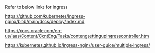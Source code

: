 
Refer to below links for ingress

https://github.com/kubernetes/ingress-nginx/blob/main/docs/deploy/index.md

https://docs.oracle.com/en-us/iaas/Content/ContEng/Tasks/contengsettingupingresscontroller.htm

https://kubernetes.github.io/ingress-nginx/user-guide/multiple-ingress/
